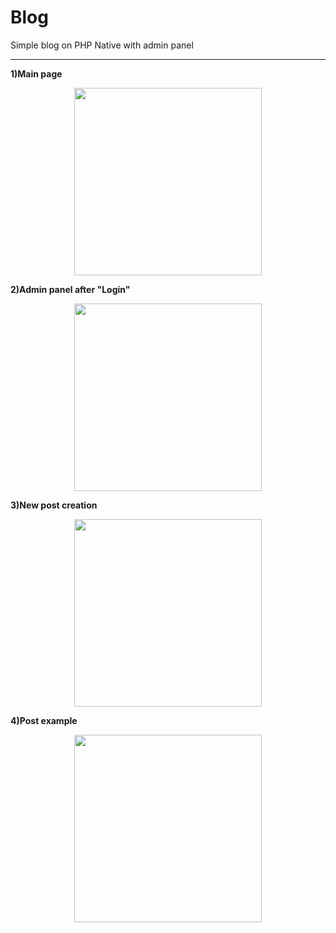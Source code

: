# Blog

Simple blog on PHP Native with admin panel

<hr>

**1)Main page**
<p align="center">
    <img width="300px" src="img/4.png">
</p>

**2)Admin panel after "Login"**
<p align="center">
    <img width="300px" src="img/1.png">
</p>

**3)New post creation**
<p align="center">
    <img width="300px" src="img/2.png">
</p>

**4)Post example**
<p align="center">
    <img width="300px" src="img/3.png">
</p>


